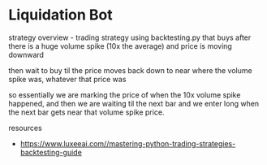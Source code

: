 # Liquidation Bot

strategy overview - 
trading strategy using backtesting.py that buys after there is a huge volume spike (10x the average) and price is moving downward

then wait to buy til the price moves back down to near where the volume spike was, whatever that price was

so essentially we are marking the price of when the 10x volume spike happened, and then we are waiting til the next bar and we enter long when the next bar gets near that volume spike price. 

resources
- https://www.luxeeai.com//mastering-python-trading-strategies-backtesting-guide 